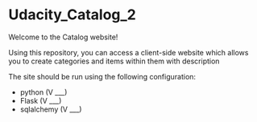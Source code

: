 # Udacity_Catalog_2

Welcome to the Catalog website!

Using this repository, you can access a client-side website which allows you to create categories and items within them with description

The site should be run using the following configuration:
<ul>
<li>python (V ___) </li>
<li>Flask (V ___)</li>
<li>sqlalchemy (V ___)</li>
</ul>
